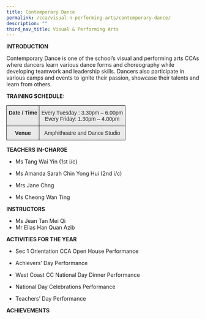```yaml
---
title: Contemporary Dance
permalink: /cca/visual-n-performing-arts/contemporary-dance/
description: ""
third_nav_title: Visual & Performing Arts
---
```

**INTRODUCTION**  

Contemporary Dance is one of the school’s visual and performing arts CCAs where dancers learn various dance forms and choreography while developing teamwork and leadership skills. Dancers also participate in various camps and events to ignite their passion, showcase their talents and learn from others.  
  
**TRAINING SCHEDULE:**

<style type="text/css">
.tg  {border-collapse:collapse;border-spacing:0;}
.tg td{border-color:black;border-style:solid;border-width:1px;font-family:Arial, sans-serif;font-size:14px;
  overflow:hidden;padding:10px 5px;word-break:normal;}
.tg th{border-color:black;border-style:solid;border-width:1px;font-family:Arial, sans-serif;font-size:14px;
  font-weight:normal;overflow:hidden;padding:10px 5px;word-break:normal;}
.tg .tg-n4qt{background-color:#EAEAEA;color:#222;font-weight:bold;text-align:center;vertical-align:top}
.tg .tg-ii8k{background-color:#EAEAEA;color:#222;text-align:center;vertical-align:top}
</style>
<table class="tg">
<thead>
  <tr>
    <th class="tg-n4qt">Date / Time</th>
    <th class="tg-ii8k">Every Tuesday : 3.30pm – 6.00pm<br>Every Friday: 1.30pm – 4.00pm</th>
  </tr>
</thead>
<tbody>
  <tr>
    <td class="tg-n4qt"> Venue</td>
    <td class="tg-ii8k">Amphitheatre and Dance Studio</td>
  </tr>
</tbody>
</table>

**TEACHERS IN-CHARGE**

*   Ms Tang Wai Yin (1st i/c)
*   Ms Amanda Sarah Chin Yong Hui (2nd i/c)
*   Mrs Jane Chng  
    
*   Ms Cheong Wan Ting

**INSTRUCTORS**

*   Ms Jean Tan Mei Qi
*   Mr Elias Han Quan Azib 

  

**ACTIVITIES FOR THE YEAR**

  

*   Sec 1 Orientation CCA Open House Performance  
    
*   Achievers’ Day Performance  
    
*   West Coast CC National Day Dinner Performance  
    
*   National Day Celebrations Performance  
    
*   Teachers’ Day Performance

**ACHIEVEMENTS**